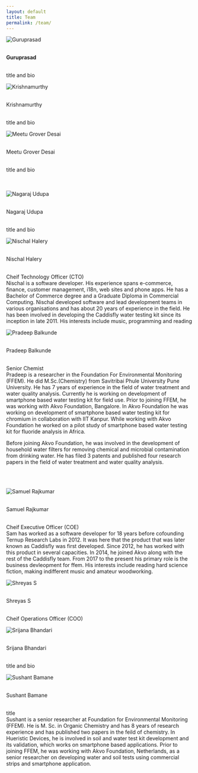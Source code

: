 ```yaml
---
layout: default
title: Team
permalink: /team/
---
```




<div class="row">
<div class="col-md-4"> 
<img class="d-block home-image" src="{{ site.baseurl }}images/assets/team/guruprasad.jpg" alt="Guruprasad">
<p>
 
 <br>**Guruprasad**
 
 <br> title and bio
  
 
 </p>
</div>
<div class="col-md-4">
<img class="d-block home-image" src="{{ site.baseurl }}images/assets/team/krishnamurthy.jpg" alt="Krishnamurthy">
 <p>
 
<br> Krishnamurthy
 
 <br> title and bio
  
 
  </p>
</div>
<div class="col-md-4">
 <img class="d-block home-image" src="{{ site.baseurl }}images/assets/team/meetu.jpg" alt="Meetu Grover Desai">
 <p>
 
 <br> Meetu Grover Desai
 
 <br> title and bio
  
 </p>
 <br><br>
</div>
<div class="col-md-4">
 <img class="d-block home-image" src="{{ site.baseurl }}images/assets/team/meetu.jpg" alt="Nagaraj Udupa">
 <p>
 
<br> Nagaraj Udupa
 
 <br> title and bio
  
 </p>
 </div>
  <div class="col-md-4">
 <img class="d-block home-image" src="{{ site.baseurl }}images/assets/team/nischal.jpg" alt="Nischal Halery"><p> 
 
 
<br> Nischal Halery
 
 <br> Cheif Technology Officer (CTO)
   <br>Nischal is a software developer. His experience spans e-commerce, finance, customer management, i18n, web sites and phone apps. He has a Bachelor of Commerce degree and a Graduate Diploma in Commercial Computing. Nischal developed software and lead development teams in various organisations and has about 20 years of experience in the field. He has been involved in developing the Caddisfly water testing kit since its inception in late 2011. His interests include music, programming and reading
  
 </p>
 </div>
  <div class="col-md-4">
 <img class="d-block home-image" src="{{ site.baseurl }}images/assets/team/pradeep.jpg" alt="Pradeep Balkunde">
   <p> 
 
 
<br> Pradeep Balkunde
 
 <br> Senior Chemist
    <br> Pradeep is a researcher in the Foundation For Environmental Monitoring (FFEM). He did M.Sc.(Chemistry) from Savitribai Phule University Pune University. He has 7 years of experience in the field of water treatment and water quality analysis. Currently he is working on development of smartphone based water testing kit for field use. Prior to joining FFEM, he was working with Akvo Foundation, Bangalore. In Akvo Foundation he was working on development of smartphone based water testing kit for chromium in collaboration with IIT Kanpur. While working with Akvo Foundation he worked on a pilot study of smartphone based water testing kit for fluoride analysis in Africa.

Before joining Akvo Foundation, he was involved in the development of household water filters for removing chemical and microbial contamination from drinking water. He has filed 3 patents and published four research papers in the field of water treatment and water quality analysis.
  
 </p> 
   
   <br><br>
   
 </div>
  <div class="col-md-4">
 <img class="d-block home-image" src="{{ site.baseurl }}images/assets/team/sam.jpg" alt="Samuel Rajkumar">
   <p> 
     
 
<br> Samuel Rajkumar
 
 <br> Cheif Executive Officer (COE)
    <br> Sam has worked as a software developer for 18 years before cofounding Ternup Research Labs in 2012. It was here that the product that was later known as Caddisfly was first developed. Since 2012, he has worked with this product in several capacities. In 2014, he joined Akvo along with the rest of the Caddisfly team. From 2017 to the present his primary role is the business devleopment for ffem. His interests include reading hard science fiction, making indifferent music and amateur woodworking.
  
 </p>
 </div>
<div class="col-md-4">
 <img class="d-block home-image" src="{{ site.baseurl }}images/assets/team/shreyas.jpg" alt="Shreyas S"><p> 
 
 
<br> Shreyas S
 
 <br> Cheif Operations Officer (COO)
  
 </p>
 </div>
<div class="col-md-4">
 <img class="d-block home-image" src="{{ site.baseurl }}images/assets/team/srijana.jpg" alt="Srijana Bhandari"><p> 
 
 
<br> Srijana Bhandari
 
 <br> title and bio
  
 </p>
 </div>
 <div class="col-md-4">
 <img class="d-block home-image" src="{{ site.baseurl }}images/assets/team/sushant.jpg" alt="Sushant Bamane"><p> 
 
 
<br> Sushant Bamane
 
 <br> title
  <br> Sushant is a senior researcher at Foundation for Environmental Monitoring (FFEM). He is M. Sc. in Organic Chemistry and has 8 years of research experience and has published two papers in the feild of chemistry. In Hueristic Devices, he is involved in soil and water test kit development and its validation, which works on smartphone based applications. Prior to joining FFEM, he was working with Akvo Foundation, Netherlands, as a senior researcher on developing water and soil tests using commercial strips and smartphone application.
  
 </p>
 </div>
